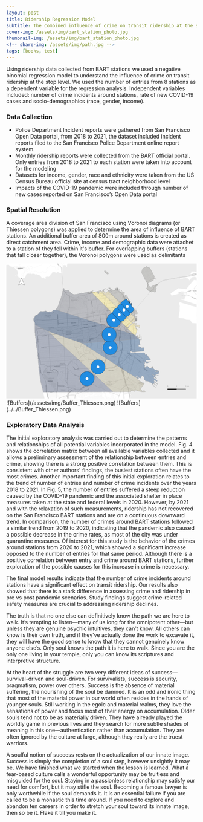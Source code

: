 ```yaml
---
layout: post
title: Ridership Regression Model
subtitle: The combined influence of crime on transit ridership at the stop level
cover-img: /assets/img/bart_station_photo.jpg
thumbnail-img: /assets/img/bart_station_photo.jpg
<!-- share-img: /assets/img/path.jpg -->
tags: [books, test]
---
```


Using ridership data collected from BART stations we used a negative binomial regression model to understand the influence of crime on transit ridership at the stop level. We used the number of entries from 8 stations as a dependent variable for the regression analysis. Independent variables included: number of crime incidents around stations, rate of new COVID-19 cases and socio-demographics (race, gender, income). 

### Data Collection
* Police Department Incident reports were gathered from San Francisco Open Data portal, from 2018 to 2021, the dataset included incident reports filed to the San Francisco Police Department online report system. 
* Monthly ridership reports were collected from the BART official portal. Only entries from 2018 to 2021 to each station were taken into account for the modeling
*  Datasets for income, gender, race and ethnicity were taken from the US Census Bureau official site at census tract neighborhood level
* Impacts of the COVID-19 pandemic were included through number of new cases reported on San Francisco’s Open Data portal

### Spatial Resolution
A coverage area division of San Francisco using Voronoi diagrams (or Thiessen polygons) was applied to determine the area of influence of BART stations. An additional buffer area of 800m around stations is created as direct catchment area. Crime, income and demographic data were attachet to a station of they fell within it's buffer. For overlapping buffers (stations that fall closer together), the Voronoi polygons were used as delimitants

<img src="/assets/img/Buffer_Thiessen.png">
![Buffers](/assets/img/Buffer_Thiessen.png)
![Buffers](../../Buffer_Thiessen.png)

### Exploratory Data Analysis
The initial exploratory analysis was carried out to determine the patterns and relationships of all potential variables incorporated in the model. Fig. 4 shows the correlation matrix between all available variables collected and it allows a preliminary assessment of the relationship between entries and crime, showing there is a strong positive correlation between them. This is consistent with other authors' findings, the busiest stations often have the most crimes. Another important finding of this initial exploration relates to the trend of number of entries and number of crime incidents over the years 2018 to 2021. In Fig. 5, the number of entries suffered a steep reduction caused by the COVID-19 pandemic and the associated shelter in place measures taken at the state and federal levels in 2020. However, by 2021 and with the relaxation of such measurements, ridership has not recovered on the San Francisco BART stations and are on a continuous downward trend. In comparison, the number of crimes around BART stations followed a similar trend from 2019 to 2020, indicating that the pandemic also caused a possible decrease in the crime rates, as most of the city was under quarantine measures. Of interest for this study is the behavior of the crimes around stations from 2020 to 2021, which showed a significant increase opposed to the number of entries for that same period. Although there is a positive correlation between entry and crime around BART stations, further exploration of the possible causes for this increase in crime is necessary.











The final model results indicate that the number of crime incidents around stations have a significant effect on transit ridership. Our results also showed that there is a stark difference in assessing crime and ridership in pre vs post pandemic scenarios.  Study findings suggest crime-related safety measures are crucial to addressing ridership declines. 


The truth is that no one else can definitively know the path we are here to walk. It’s tempting to listen—many of us long for the omnipotent other—but unless they are genuine psychic intuitives, they can’t know. All others can know is their own truth, and if they’ve actually done the work to excavate it, they will have the good sense to know that they cannot genuinely know anyone else’s. Only soul knows the path it is here to walk. Since you are the only one living in your temple, only you can know its scriptures and interpretive structure.

At the heart of the struggle are two very different ideas of success—survival-driven and soul-driven. For survivalists, success is security, pragmatism, power over others. Success is the absence of material suffering, the nourishing of the soul be damned. It is an odd and ironic thing that most of the material power in our world often resides in the hands of younger souls. Still working in the egoic and material realms, they love the sensations of power and focus most of their energy on accumulation. Older souls tend not to be as materially driven. They have already played the worldly game in previous lives and they search for more subtle shades of meaning in this one—authentication rather than accumulation. They are often ignored by the culture at large, although they really are the truest warriors.

A soulful notion of success rests on the actualization of our innate image. Success is simply the completion of a soul step, however unsightly it may be. We have finished what we started when the lesson is learned. What a fear-based culture calls a wonderful opportunity may be fruitless and misguided for the soul. Staying in a passionless relationship may satisfy our need for comfort, but it may stifle the soul. Becoming a famous lawyer is only worthwhile if the soul demands it. It is an essential failure if you are called to be a monastic this time around. If you need to explore and abandon ten careers in order to stretch your soul toward its innate image, then so be it. Flake it till you make it.
